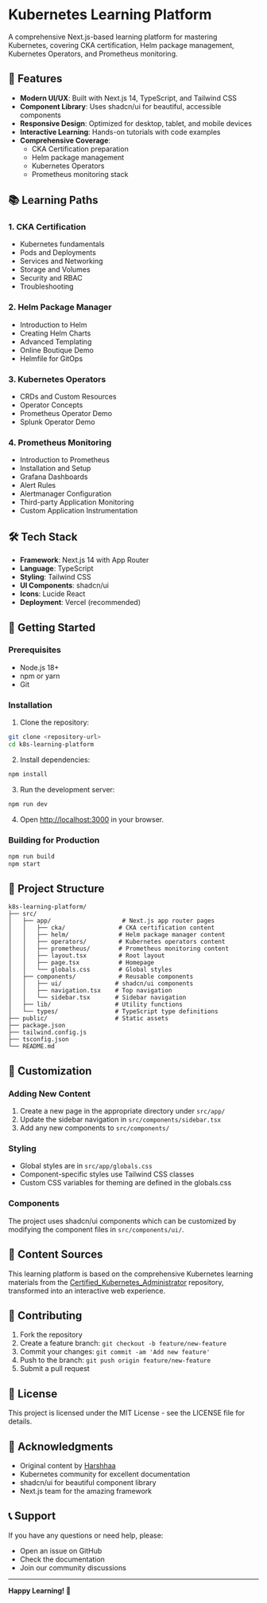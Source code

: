 # Kubernetes Learning Platform

A comprehensive Next.js-based learning platform for mastering Kubernetes, covering CKA certification, Helm package management, Kubernetes Operators, and Prometheus monitoring.

## 🚀 Features

- **Modern UI/UX**: Built with Next.js 14, TypeScript, and Tailwind CSS
- **Component Library**: Uses shadcn/ui for beautiful, accessible components
- **Responsive Design**: Optimized for desktop, tablet, and mobile devices
- **Interactive Learning**: Hands-on tutorials with code examples
- **Comprehensive Coverage**: 
  - CKA Certification preparation
  - Helm package management
  - Kubernetes Operators
  - Prometheus monitoring stack

## 📚 Learning Paths

### 1. CKA Certification
- Kubernetes fundamentals
- Pods and Deployments
- Services and Networking
- Storage and Volumes
- Security and RBAC
- Troubleshooting

### 2. Helm Package Manager
- Introduction to Helm
- Creating Helm Charts
- Advanced Templating
- Online Boutique Demo
- Helmfile for GitOps

### 3. Kubernetes Operators
- CRDs and Custom Resources
- Operator Concepts
- Prometheus Operator Demo
- Splunk Operator Demo

### 4. Prometheus Monitoring
- Introduction to Prometheus
- Installation and Setup
- Grafana Dashboards
- Alert Rules
- Alertmanager Configuration
- Third-party Application Monitoring
- Custom Application Instrumentation

## 🛠️ Tech Stack

- **Framework**: Next.js 14 with App Router
- **Language**: TypeScript
- **Styling**: Tailwind CSS
- **UI Components**: shadcn/ui
- **Icons**: Lucide React
- **Deployment**: Vercel (recommended)

## 🚀 Getting Started

### Prerequisites

- Node.js 18+ 
- npm or yarn
- Git

### Installation

1. Clone the repository:
```bash
git clone <repository-url>
cd k8s-learning-platform
```

2. Install dependencies:
```bash
npm install
```

3. Run the development server:
```bash
npm run dev
```

4. Open [http://localhost:3000](http://localhost:3000) in your browser.

### Building for Production

```bash
npm run build
npm start
```

## 📁 Project Structure

```
k8s-learning-platform/
├── src/
│   ├── app/                    # Next.js app router pages
│   │   ├── cka/               # CKA certification content
│   │   ├── helm/              # Helm package manager content
│   │   ├── operators/         # Kubernetes operators content
│   │   ├── prometheus/        # Prometheus monitoring content
│   │   ├── layout.tsx         # Root layout
│   │   ├── page.tsx           # Homepage
│   │   └── globals.css        # Global styles
│   ├── components/            # Reusable components
│   │   ├── ui/               # shadcn/ui components
│   │   ├── navigation.tsx    # Top navigation
│   │   └── sidebar.tsx       # Sidebar navigation
│   ├── lib/                  # Utility functions
│   └── types/                # TypeScript type definitions
├── public/                   # Static assets
├── package.json
├── tailwind.config.js
├── tsconfig.json
└── README.md
```

## 🎨 Customization

### Adding New Content

1. Create a new page in the appropriate directory under `src/app/`
2. Update the sidebar navigation in `src/components/sidebar.tsx`
3. Add any new components to `src/components/`

### Styling

- Global styles are in `src/app/globals.css`
- Component-specific styles use Tailwind CSS classes
- Custom CSS variables for theming are defined in the globals.css

### Components

The project uses shadcn/ui components which can be customized by modifying the component files in `src/components/ui/`.

## 📖 Content Sources

This learning platform is based on the comprehensive Kubernetes learning materials from the [Certified_Kubernetes_Administrator](https://github.com/NotHarshhaa/Certified_Kubernetes_Administrator) repository, transformed into an interactive web experience.

## 🤝 Contributing

1. Fork the repository
2. Create a feature branch: `git checkout -b feature/new-feature`
3. Commit your changes: `git commit -am 'Add new feature'`
4. Push to the branch: `git push origin feature/new-feature`
5. Submit a pull request

## 📄 License

This project is licensed under the MIT License - see the LICENSE file for details.

## 🙏 Acknowledgments

- Original content by [Harshhaa](https://github.com/NotHarshhaa)
- Kubernetes community for excellent documentation
- shadcn/ui for beautiful component library
- Next.js team for the amazing framework

## 📞 Support

If you have any questions or need help, please:
- Open an issue on GitHub
- Check the documentation
- Join our community discussions

---

**Happy Learning! 🎉**
